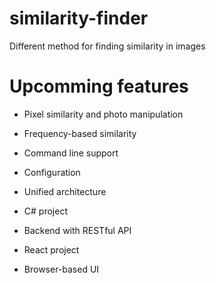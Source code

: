 # similarity-finder
Different method for finding similarity in images

# Upcomming features
- Pixel similarity and photo manipulation
- Frequency-based similarity
- Command line support
- Configuration
- Unified architecture

- C# project
-   Backend with RESTful API

- React project
-   Browser-based UI